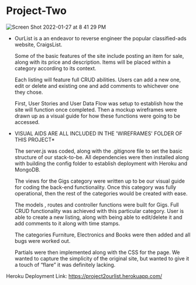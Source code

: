 # Project-Two
![Screen Shot 2022-01-27 at 8 41 29 PM](https://user-images.githubusercontent.com/91999893/167306064-2dc0a1bc-66c4-49aa-a5cf-b83b00c975a2.png)


- OurList is a an endeavor to reverse engineer the popular classified-ads website, CraigsList. 
 
	Some of the basic features of the site include posting an item for sale, along with its price and description. Items will be placed within a category according to its context.
 
	Each listing will feature full CRUD abilities. Users can add a new one, edit or delete and existing one and add comments to whichever one they chose.

  First, User Stories and User Data Flow was setup to establish how the site will function once completed. Then a mockup wireframes were drawn up as a visual guide for how these functions were going to be accessed. 
  
* VISUAL AIDS ARE ALL INCLUDED IN THE 'WIREFRAMES' FOLDER OF THIS PROJECT*

   The server.js was coded, along with the .gitignore file to set the basic structure of our stack-to-be. All dependencies were then installed along with building the config folder to establish deployment with Heroku and MongoDB.

   The views for the Gigs category were written up to be our visual guide for coding the back-end functionality. Once this category was fully operational, then the rest of the categories would be created with ease.

   The models , routes and controller functions were built for Gigs. Full CRUD functionality was achieved with this particular category. User is able to create a new listing, along with being able to edit/delete it and add comments to it along with time stamps.

   The categories Furniture, Electronics  and Books were then added and all bugs were worked out.

   Partials were then implemented along with the CSS for the page. We wanted to capture the simplicity of the original site, but wanted to give it a touch of “flare” it was definitely lacking.

Heroku Deployment Link: https://project2ourlist.herokuapp.com/

